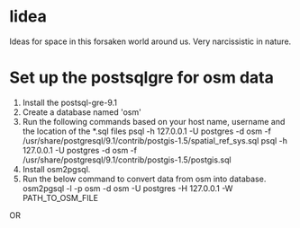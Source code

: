 lidea
=====

Ideas for space in this forsaken world around us. Very narcissistic in nature. 
# Set up the postsqlgre for osm data
1. Install the postsql-gre-9.1
2. Create a database named 'osm'
3. Run the following commands based on your host name, username and the location of the *.sql files
   psql -h 127.0.0.1 -U postgres -d osm -f /usr/share/postgresql/9.1/contrib/postgis-1.5/spatial_ref_sys.sql 
   psql -h 127.0.0.1 -U postgres -d osm -f /usr/share/postgresql/9.1/contrib/postgis-1.5/postgis.sql
4. Install osm2pgsql.
5. Run the below command to convert data from osm into database.
   osm2pgsql -l -p osm -d osm -U postgres -H 127.0.0.1 -W PATH_TO_OSM_FILE

OR

